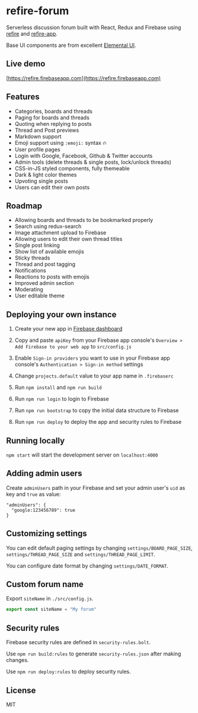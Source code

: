 # refire-forum

Serverless discussion forum built with React, Redux and Firebase using [refire](https://github.com/hoppula/refire) and [refire-app](https://github.com/hoppula/refire-app).

Base UI components are from excellent [Elemental UI](http://elemental-ui.com/).

## Live demo

[https://refire.firebaseapp.com](https://refire.firebaseapp.com)

## Features

* Categories, boards and threads
* Paging for boards and threads
* Quoting when replying to posts
* Thread and Post previews
* Markdown support
* Emoji support using `:emoji:` syntax :fire:
* User profile pages
* Login with Google, Facebook, Github & Twitter accounts
* Admin tools (delete threads & single posts, lock/unlock threads)
* CSS-in-JS styled components, fully themeable
* Dark & light color themes
* Upvoting single posts
* Users can edit their own posts

## Roadmap

* Allowing boards and threads to be bookmarked properly
* Search using redux-search
* Image attachment upload to Firebase
* Allowing users to edit their own thread titles
* Single post linking
* Show list of available emojis
* Sticky threads
* Thread and post tagging
* Notifications
* Reactions to posts with emojis
* Improved admin section
* Moderating
* User editable theme

## Deploying your own instance

1. Create your new app in [Firebase dashboard](https://console.firebase.google.com/)

2. Copy and paste `apiKey` from your Firebase app console's `Overview > Add Firebase to your web app` to `src/config.js`

3. Enable `Sign-in providers` you want to use in your Firebase app console's `Authentication > Sign-in method` settings

4. Change `projects.default` value to your app name in `.firebaserc`

5. Run `npm install` and `npm run build`

6. Run `npm run login` to login to Firebase

7. Run `npm run bootstrap` to copy the initial data structure to Firebase

8. Run `npm run deploy` to deploy the app and security rules to Firebase

## Running locally

`npm start` will start the development server on `localhost:4000`

## Adding admin users

Create `adminUsers` path in your Firebase and set your admin user's `uid` as key and `true` as value:

```
"adminUsers": {
  "google:123456789": true
}
```

## Customizing settings

You can edit default paging settings by changing `settings/BOARD_PAGE_SIZE`, `settings/THREAD_PAGE_SIZE` and `settings/THREAD_PAGE_LIMIT`.

You can configure date format by changing `settings/DATE_FORMAT`.

## Custom forum name

Export `siteName` in `./src/config.js`.

```js
export const siteName = "My forum"
```

## Security rules

Firebase security rules are defined in `security-rules.bolt`.

Use `npm run build:rules` to generate `security-rules.json` after making changes.

Use `npm run deploy:rules` to deploy security rules.

## License

MIT
